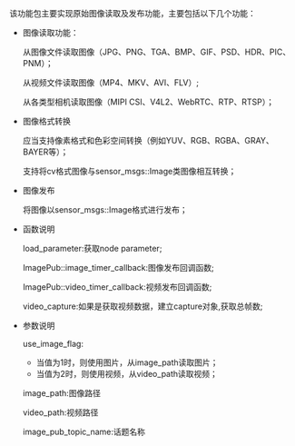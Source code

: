 该功能包主要实现原始图像读取及发布功能，主要包括以下几个功能：

- 图像读取功能：

  从图像文件读取图像（JPG、PNG、TGA、BMP、GIF、PSD、HDR、PIC、PNM）；

  从视频文件读取图像（MP4、MKV、AVI、FLV）;

  从各类型相机读取图像（MIPI CSI、V4L2、WebRTC、RTP、RTSP）；

- 图像格式转换

  应当支持像素格式和色彩空间转换（例如YUV、RGB、RGBA、GRAY、BAYER等）；

  支持将cv格式图像与sensor_msgs::Image类图像相互转换；

- 图像发布

  将图像以sensor_msgs::Image格式进行发布；

- 函数说明

  load_parameter:获取node parameter;

  ImagePub::image_timer_callback:图像发布回调函数;

  ImagePub::video_timer_callback:视频发布回调函数;
  
  video_capture:如果是获取视频数据，建立capture对象,获取总帧数;


- 参数说明

  use_image_flag:

  - 当值为1时，则使用图片，从image_path读取图片；
  - 当值为2时，则使用视频，从video_path读取视频；

  image_path:图像路径

  video_path:视频路径

  image_pub_topic_name:话题名称

  

